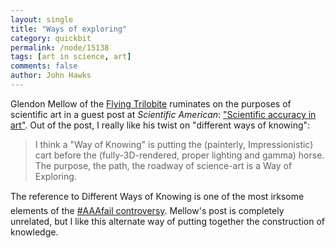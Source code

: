 ```yaml
---
layout: single 
title: "Ways of exploring" 
category: quickbit
permalink: /node/15138
tags: [art in science, art] 
comments: false 
author: John Hawks 
---
```


Glendon Mellow of the <a href="http://glendonmellow.blogspot.com/">Flying Trilobite</a> ruminates on the purposes of scientific art in a guest post at <i>Scientific American</i>: <a href="http://www.scientificamerican.com/blog/post.cfm?id=scientific-accuracy-in-art-2010-12-21">"Scientific accuracy in art"</a>. Out of the post, I really like his twist on "different ways of knowing": 

<blockquote>I think a "Way of Knowing" is putting the (painterly, Impressionistic) cart before the (fully-3D-rendered, proper lighting and gamma) horse. The purpose, the path, the roadway of science-art is a Way of Exploring.</blockquote>

The reference to Different Ways of Knowing&#153; is one of the most irksome elements of the <a href="http://johnhawks.net/weblog/topics/metascience/culture/anthropology-lewis-2009.html">#AAAfail controversy</a>. Mellow's post is completely unrelated, but I like this alternate way of putting together the construction of knowledge. 

